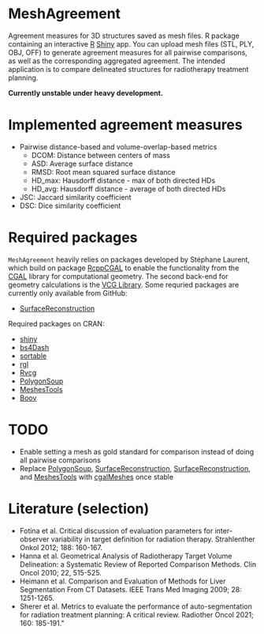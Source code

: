 # MeshAgreement

Agreement measures for 3D structures saved as mesh files. R package containing an interactive [R](https://www.r-project.org/) [Shiny](https://shiny.rstudio.com/) app. You can upload mesh files (STL, PLY, OBJ, OFF) to generate agreement measures for all pairwise comparisons, as well as the corresponding aggregated agreement. The intended application is to compare delineated structures for radiotherapy treatment planning.

**Currently unstable under heavy development.**

# Implemented agreement measures

 * Pairwise distance-based and volume-overlap-based metrics
     * DCOM: Distance between centers of mass
     * ASD: Average surface distance
     * RMSD: Root mean squared surface distance
     * HD_max: Hausdorff distance - max of both directed HDs
     * HD_avg: Hausdorff distance - average of both directed HDs
 * JSC: Jaccard similarity coefficient
 * DSC: Dice similarity coefficient

# Required packages

`MeshAgreement` heavily relies on packages developed by Stéphane Laurent, which build on package [RcppCGAL](https://CRAN.R-project.org/package=RcppCGAL) to enable the functionality from the [CGAL](https://www.cgal.org/) library for computational geometry. The second back-end for geometry calculations is the [VCG Library](http://www.vcglib.net/). Some requried packages are currently only available from GitHub:

  * [SurfaceReconstruction](https://github.com/stla/SurfaceReconstruction)

Required packages on CRAN:

  * [shiny](https://CRAN.R-project.org/package=shiny)
  * [bs4Dash](https://CRAN.R-project.org/package=bs4Dash)
  * [sortable](https://CRAN.R-project.org/package=sortable)
  * [rgl](https://CRAN.R-project.org/package=rgl)
  * [Rvcg](https://CRAN.R-project.org/package=Rvcg)
  * [PolygonSoup](https://CRAN.R-project.org/package=PolygonSoup)
  * [MeshesTools](https://CRAN.R-project.org/package=MeshesTools)
  * [Boov](https://CRAN.R-project.org/package=Boov)

# TODO

  * Enable setting a mesh as gold standard for comparison instead of doing all pairwise comparisons
  * Replace [PolygonSoup](https://CRAN.R-project.org/package=PolygonSoup), [SurfaceReconstruction](https://github.com/stla/SurfaceReconstruction), [SurfaceReconstruction](https://github.com/stla/Boov), and [MeshesTools](https://CRAN.R-project.org/package=MeshesTools) with [cgalMeshes](https://github.com/stla/cgalMeshes) once stable

# Literature (selection)

 * Fotina et al. Critical discussion of evaluation parameters for inter-observer variability in target definition for radiation therapy. Strahlenther Onkol 2012; 188: 160-167.
 * Hanna  et al. Geometrical Analysis of Radiotherapy Target Volume Delineation: a Systematic Review of Reported Comparison Methods. Clin Oncol 2010; 22, 515-525.
 * Heimann et al. Comparison and Evaluation of Methods for Liver Segmentation From CT Datasets. IEEE Trans Med Imaging 2009; 28: 1251-1265.
 * Sherer et al. Metrics to evaluate the performance of auto-segmentation for radiation treatment planning: A critical review. Radiother Oncol 2021; 160: 185-191."

